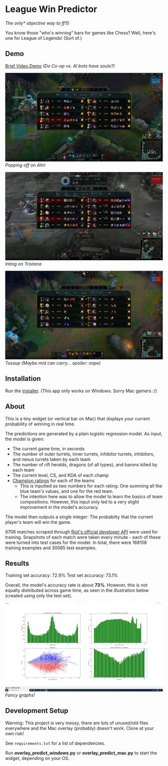 # League Win Predictor

*The only\* objective way to ff15*

You know those "who's winning" bars for games like Chess? Well, here's one for League of Legends! (Sort of.)

## Demo

[Brief Video Demo](https://i.gyazo.com/dfe958290a0a78d46770ed55c15ae6eb.mp4) *(Do Co-op vs. AI bots have souls?)*

![Example Winning](results/examplewinning.jpg)
*Popping off on Ahri*

![Example Losing](results/examplelosing.jpg)
*Inting on Tristana*

![Example Tossup](results/exampletossup.jpg)
*Tossup (Maybe mid can carry... spoiler: nope)*

## Installation

Run the [installer](https://github.com/Giantpizzahead/league-win-predictor/releases/download/v1.0.0/LeagueWinPredictor.exe). (This app only works on Windows. Sorry Mac gamers :/)

## About

This is a tiny widget (or vertical bar on Mac) that displays your current probability of winning in real time. 

The predictions are generated by a plain logistic regression model. As input, the model is given:
- The current game time, in seconds
- The number of outer turrets, inner turrets, inhibitor turrets, inhibitors, and nexus turrets taken by each team
- The number of rift heralds, dragons (of all types), and barons killed by each team
- The current level, CS, and KDA of each champ
- [Champion ratings](https://leagueoflegends.fandom.com/wiki/List_of_champions/Ratings) for each of the teams
    - This is inputted as two numbers for each rating: One summing all the blue team's values, and one for the red team.
    - The intention here was to allow the model to learn the basics of team compositions. However, this input only led to a very slight improvement in the model's accuracy.

The model then outputs a single integer: The probabilty that the current player's team will win the game.

6706 matches scraped through [Riot's official developer API](https://developer.riotgames.com/) were used for training. Snapshots of each match were taken every minute - each of these were turned into test cases for the model. In total, there were 168158 training examples and 30085 test examples.

## Results

Training set accuracy: 72.9%
Test set accuracy: 73.1%

Overall, the model's accuracy rate is about **73%**. However, this is not equally distributed across game time, as seen in the illustration below (created using only the test set).

![Logictic Regression V4 Results](results/logisticregv4.jpg)
*Fancy graphs!*

## Development Setup

Warning: This project is very messy, there are lots of unused/old files everywhere and the Mac overlay (probably) doesn't work. Clone at your own risk!

See `requirements.txt` for a list of dependencies.

Run **overlay_predict_windows.py** or **overlay_predict_mac.py** to start the widget, depending on your OS.
